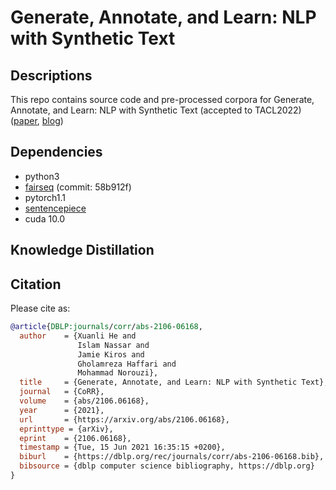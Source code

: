 # Generate, Annotate, and Learn: NLP with Synthetic Text

## Descriptions
This repo contains source code and pre-processed corpora for Generate, Annotate, and Learn: NLP with Synthetic Text (accepted to TACL2022) ([paper](https://arxiv.org/abs/2106.06168), [blog](https://synthetic-text.github.io/))


## Dependencies
* python3
* [fairseq](https://github.com/pytorch/fairseq) (commit: 58b912f)
* pytorch1.1
* [sentencepiece](https://github.com/google/sentencepiece)
* cuda 10.0
 
## Knowledge Distillation

## Citation

Please cite as:

```bibtex
@article{DBLP:journals/corr/abs-2106-06168,
  author    = {Xuanli He and
               Islam Nassar and
               Jamie Kiros and
               Gholamreza Haffari and
               Mohammad Norouzi},
  title     = {Generate, Annotate, and Learn: NLP with Synthetic Text},
  journal   = {CoRR},
  volume    = {abs/2106.06168},
  year      = {2021},
  url       = {https://arxiv.org/abs/2106.06168},
  eprinttype = {arXiv},
  eprint    = {2106.06168},
  timestamp = {Tue, 15 Jun 2021 16:35:15 +0200},
  biburl    = {https://dblp.org/rec/journals/corr/abs-2106-06168.bib},
  bibsource = {dblp computer science bibliography, https://dblp.org}
}
```
